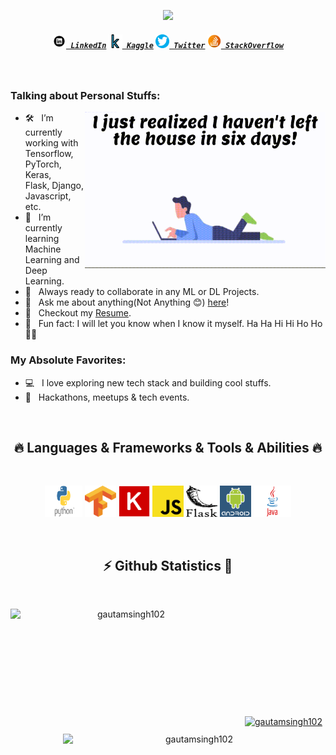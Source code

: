 <!-- [![MasterHead](images/banner.png)]() -->

<p align="center">
  <!-- Typing SVG by DenverCoder1 - https://github.com/DenverCoder1/readme-typing-svg -->
  <a href="https://github.com/DenverCoder1/readme-typing-svg">
    <img src="https://readme-typing-svg.demolab.com/?lines=Hi+👋,+Nice+To+See+You!;If+you+know+me+then+follow+me+😂;And+If+You+don't+know+me+🤔+🤔;Then,+Let's+Collaborate+👨‍💻+👨‍💻;Coder's+Assemble.+🧑‍🤝‍🧑+🧑‍🤝‍🧑+🧑‍🤝‍🧑+🧑‍🤝‍🧑+🧑‍🤝‍🧑&font=Fira%20Code&center=true&width=640&height=45&color=f75c7e&vCenter=true&pause=1000&size=22" /></a>
</p>

<h5 align="center">
  <code><a href="" title="LinkedIn Profile"><img width="22" src="images/linkedin.png"> LinkedIn</a></code>
  <code><a href="" title="Kaggle Profile"><img width="22" src="images/kaggle.webp"> Kaggle</a></code>
  <code><a href="" title="Twitter Profile"><img width="22" src="images/twitter.png"> Twitter</a></code>
  <code><a href="" title="StackOverflow Profile"><img width="22" src="images/stackoverflow.png"> StackOverflow</a></code>
</h5>
<br>

### Talking about Personal Stuffs:

<img align="right" height="250" width="385" alt="" src="images/side.gif" />

- 🛠 &nbsp; I’m currently working with Tensorflow, PyTorch, Keras, <br /> Flask, Django, Javascript, etc.
- 🚀 &nbsp; I’m currently learning Machine Learning and Deep Learning.
- 🤝 &nbsp; Always ready to collaborate in any ML or DL Projects.
- 💬 &nbsp; Ask me about anything(Not Anything 😊) [here](https://github.com/GAUTAMSINGH102/GAUTAMSINGH102/issues/)!
- 📝 &nbsp; Checkout my [Resume]().
- 🤣 &nbsp; Fun fact: I will let you know when I know it myself. Ha Ha Hi Hi Ho Ho 🤣🤣



### My Absolute Favorites:

- 💻 &nbsp; I love exploring new tech stack and building cool stuffs.
- 🍕 &nbsp; Hackathons, meetups & tech events.

<br>
<h2 align="center">🔥 Languages & Frameworks & Tools & Abilities 🔥</h2>
<br>
<p align="center">
  <code><img title="Python" width="60" height="50" src="images/python.png"></code>
  <code><img title="tensorflow" width="50"  height="50" src="images/tensorflow.png"></code>
  <code><img title="keras" width="50"  height="50" src="images/keras.png"></code>
  <code><img title="javascript" width="50"  height="50" src="images/javascript.png"></code>
  <code><img title="flask" width="50"  height="50" src="images/flask.png"></code>
  <code><img title="android" width="50"  height="50" src="images/android.png"></code>
  <code><img title="java" width="60"  height="50" src="images/java.png"></code>
</p>
<br>



<h2 align="center">⚡ Github Statistics 👀</h2>
<br>
<p align=center>
  <div align=center>
    <a href="" title="">
      <img align="left" height=200 width=370 src="https://github-readme-stats.vercel.app/api/top-langs/?username=gautamsingh102&title_color=61dafb&text_color=ffffff&icon_color=61dafb&bg_color=20232a&langs_count=8&layout=compact&border_color=61dafb&hide_border=true" alt="gautamsingh102" />
    </a>
    <a href="" title="">
      <img align="right" height=200 width=420 src="https://github-readme-stats.vercel.app/api?username=gautamsingh102&show_icons=true&locale=en&theme=react" alt="gautamsingh102" />
    </a>
  </div>
  <br><br><br><br><br><br><br><br><br><br>
  <div align=center>
    <a href="">
      <img align=center width=420 align="center" src="https://github-readme-streak-stats.herokuapp.com/?user=gautamsingh102&theme=radical" alt="gautamsingh102" />
    </a>
  </div>
  <br>
</p>
